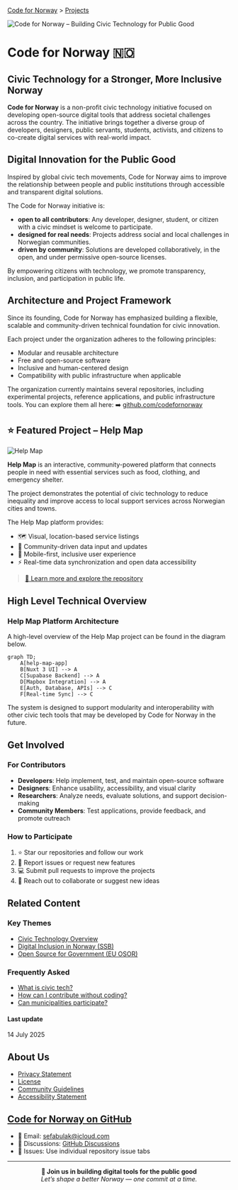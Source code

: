 [Code for Norway](https://github.com/codefornorway) > [Projects](https://github.com/codefornorway/help-map)

![Code for Norway – Building Civic Technology for Public Good](https://github.com/user-attachments/assets/547e2db8-a5c4-4da1-8c41-ce4fd69b0329)

# Code for Norway 🇳🇴

## Civic Technology for a Stronger, More Inclusive Norway

**Code for Norway** is a non-profit civic technology initiative focused on developing open-source digital tools that address societal challenges across the country.
The initiative brings together a diverse group of developers, designers, public servants, students, activists, and citizens to co-create digital services with real-world impact.

## Digital Innovation for the Public Good

Inspired by global civic tech movements, Code for Norway aims to improve the relationship between people and public institutions through accessible and transparent digital solutions.

The Code for Norway initiative is:

* **open to all contributors**: Any developer, designer, student, or citizen with a civic mindset is welcome to participate.
* **designed for real needs**: Projects address social and local challenges in Norwegian communities.
* **driven by community**: Solutions are developed collaboratively, in the open, and under permissive open-source licenses.

By empowering citizens with technology, we promote transparency, inclusion, and participation in public life.

## Architecture and Project Framework

Since its founding, Code for Norway has emphasized building a flexible, scalable and community-driven technical foundation for civic innovation.

Each project under the organization adheres to the following principles:

* Modular and reusable architecture
* Free and open-source software
* Inclusive and human-centered design
* Compatibility with public infrastructure when applicable

The organization currently maintains several repositories, including experimental projects, reference applications, and public infrastructure tools.
You can explore them all here:
➡️ [github.com/codefornorway](https://github.com/codefornorway)

## ⭐ Featured Project – Help Map

![Help Map](https://github.com/user-attachments/assets/8d539bc3-9ee4-4b20-a374-f51e88e7851f)

**Help Map** is an interactive, community-powered platform that connects people in need with essential services such as food, clothing, and emergency shelter.

The project demonstrates the potential of civic technology to reduce inequality and improve access to local support services across Norwegian cities and towns.

The Help Map platform provides:

* 🗺️ Visual, location-based service listings
* 👥 Community-driven data input and updates
* 📱 Mobile-first, inclusive user experience
* ⚡ Real-time data synchronization and open data accessibility

> [🔗 Learn more and explore the repository](https://github.com/codefornorway/help-map)

## High Level Technical Overview

### Help Map Platform Architecture

A high-level overview of the Help Map project can be found in the diagram below.

```mermaid
graph TD;
    A[help-map-app]
    B[Nuxt 3 UI] --> A
    C[Supabase Backend] --> A
    D[Mapbox Integration] --> A
    E[Auth, Database, APIs] --> C
    F[Real-time Sync] --> C
```

The system is designed to support modularity and interoperability with other civic tech tools that may be developed by Code for Norway in the future.

## Get Involved

### For Contributors

* **Developers**: Help implement, test, and maintain open-source software
* **Designers**: Enhance usability, accessibility, and visual clarity
* **Researchers**: Analyze needs, evaluate solutions, and support decision-making
* **Community Members**: Test applications, provide feedback, and promote outreach

### How to Participate

1. ⭐ Star our repositories and follow our work
2. 🐛 Report issues or request new features
3. 💻 Submit pull requests to improve the projects
4. 📧 Reach out to collaborate or suggest new ideas

## Related Content

### Key Themes

* [Civic Technology Overview](https://en.wikipedia.org/wiki/Civic_technology)
* [Digital Inclusion in Norway (SSB)](https://www.ssb.no/en)
* [Open Source for Government (EU OSOR)](https://joinup.ec.europa.eu/collection/open-source-observatory-osor)

### Frequently Asked

* [What is civic tech?](https://codeforall.org/about/)
* [How can I contribute without coding?](https://opensource.guide/how-to-contribute/)
* [Can municipalities participate?](mailto:sefabulak@icloud.com)

#### Last update

14 July 2025

## About Us

* [Privacy Statement](https://github.com/codefornorway/.github/blob/main/PRIVACY.md)
* [License](https://github.com/codefornorway/help-map/blob/main/LICENSE)
* [Community Guidelines](https://github.com/codefornorway/.github/blob/main/CODE_OF_CONDUCT.md)
* [Accessibility Statement](https://github.com/codefornorway/.github/blob/main/ACCESSIBILITY.md)

## [Code for Norway on GitHub](https://github.com/codefornorway)

* 📧 Email: [sefabulak@icloud.com](mailto:sefabulak@icloud.com)
* 💬 Discussions: [GitHub Discussions](https://github.com/codefornorway/help-map/discussions)
* 📌 Issues: Use individual repository issue tabs

---

<div align="center">
  <strong>🌟 Join us in building digital tools for the public good</strong><br/>
  <em>Let’s shape a better Norway — one commit at a time.</em>
</div>
